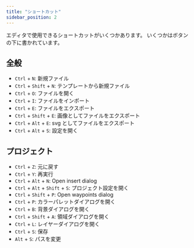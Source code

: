 ```yaml
---
title: "ショートカット"
sidebar_position: 2
---
```


エディタで使用できるショートカットがいくつかあります。 いくつかはボタンの下に書かれています。

## 全般

* `Ctrl` + `N`: 新規ファイル
* `Ctrl` + `Shift` + `N`: テンプレートから新規ファイル
* `Ctrl` + `O`: ファイルを開く
* `Ctrl` + `I`: ファイルをインポート
* `Ctrl` + `E`: ファイルをエクスポート
* `Ctrl` + `Shift` + `E`: 画像としてファイルをエクスポート
* `Ctrl` + `Alt` + `E`: svg としてファイルをエクスポート
* `Ctrl` + `Alt` + `S`: 設定を開く

## プロジェクト

* `Ctrl` + `Z`: 元に戻す
* `Ctrl` + `Y`: 再実行
* `Ctrl` + `Alt` + `N`: Open insert dialog
* `Ctrl` + `Alt` + `Shift` + `S`: プロジェクト設定を開く
* `Ctrl` + `Shift` + `P`: Open waypoints dialog
* `Ctrl` + `P`: カラーパレットダイアログを開く
* `Ctrl` + `B`: 背景ダイアログを開く
* `Ctrl` + `Shift` + `A`: 領域ダイアログを開く
* `Ctrl` + `L`: レイヤーダイアログを開く
* `Ctrl` + `S`: 保存
* `Alt` + `S`: パスを変更
